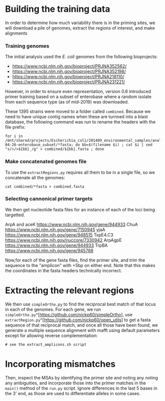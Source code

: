 # Building the training data
In order to determine how much variability there is in the priming sites, we will download a pile of genomes, extract the regions of interest, and make alignments

### Training genomes
The initial analysis used the *E. coli*  genomes from the following bioprojects:

- https://www.ncbi.nlm.nih.gov/bioproject/PRJNA352562/
- https://www.ncbi.nlm.nih.gov/bioproject/PRJNA352198/
- https://www.ncbi.nlm.nih.gov/bioproject/PRJNA218110/
- https://www.ncbi.nlm.nih.gov/bioproject/PRJNA231221/


However, in order to ensure even representation, version 0.6 introduced primer training based on a subset of enterobase where a random isolate from each sequence type (as of mid-2019) was downloaded.

These 1395 strains were moved to  a folder called `combined`.  Because we need to have unique contig names when these are turnned into a blast database, the following command was run to rename the headers with the file prefix:

```
for i in /mnt/shared/projects/Escherichia_coli/201409_environmental_samples/analysis/2019-04-26-enterobase_subset/*fasta; do bb=$(filename $i) ; cat $i | sed "s/>/>${bb}_/g" > combined/${bb}.fasta ; done
```

### Make concatenated genomes file
To use the `extractRegions.py` requires all them to be in a single file, so we concatenate all the genomes:


```
cat combined/*fasta > combined.fasta
```

### Selecting cannonical primer targets

We then get nucleotide fasta files for an instance of each of the loci being targetted.

ArpA and aceK
https://www.ncbi.nlm.nih.gov/gene/944933
ChuA
https://www.ncbi.nlm.nih.gov/gene/7150945
yjaA
https://www.ncbi.nlm.nih.gov/gene/948515
TspE4.C3
https://www.ncbi.nlm.nih.gov/nuccore/7330942
ArpAgpE
https://www.ncbi.nlm.nih.gov/gene/944933
TrpBA
https://www.ncbi.nlm.nih.gov/gene/945768

Now,for each of the gene fasta files, find the primer site, and trim the sequence to the "amplicon" with +5bp on either end.  Note that this makes the coordinates in the fasta headers technically incorrect.


#  Extracting the relevant regions
We then use `simpleOrtho.py` to find the reciprocal best match of that locus in each of the genomes.  For each gene, we run `simpleOrtho.py`^[https://github.com/nickp60/simpleOrtho], use `extractRegion.py`^[https://github.com/nickp60/open_utils] to get a fasta sequence of that reciprocal match, and once all those have been found, we generate a multiple sequence alignment with mafft using default parameters except for allowing reverse complementation:

```
# see the extract_amplicons.sh script
```

# Incorporating mismatches

Then, inspect the MSAs by identifying the primer site and noting any  noting any ambiguities, and incorporate those into the primer matches in the `main()` method of the `run.py` script.  Ignore differences in the last 5 bases in the 3' end, as those are used to differentiate alleles in some cases.
